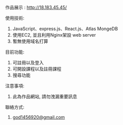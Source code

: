 作品展示 : http://18.183.45.45/

使用技術:
  1. JavaScript、express.js、React.js、Atlas MongeDB
  2. 使用EC2, 並且利用Nginx架設 web server
  3. 暫無使用域名打算

目前功能:
  1. 可註冊以及登入
  2. 可開設課程以及註冊課程
  3. 搜尋功能

注意事項:
  1. 此為作品網站, 請勿洩漏重要訊息

聯絡方式:
  1. god1456920@gmail.com

